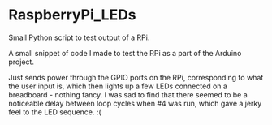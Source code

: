 RaspberryPi_LEDs
================

Small Python script to test output of a RPi.

A small snippet of code I made to test the RPi as a part of the Arduino project.

Just sends power through the GPIO ports on the RPi, corresponding to what the user input is, which then lights up a few LEDs connected on a breadboard - nothing fancy.
I was sad to find that there seemed to be a noticeable delay between loop cycles when #4 was run, which gave a jerky feel to the LED sequence. :(
